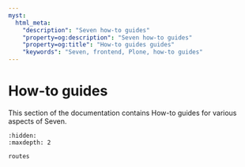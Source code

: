 ```yaml
---
myst:
  html_meta:
    "description": "Seven how-to guides"
    "property=og:description": "Seven how-to guides"
    "property=og:title": "How-to guides guides"
    "keywords": "Seven, frontend, Plone, how-to guides"
---
```


# How-to guides

This section of the documentation contains How-to guides for various aspects of Seven.

```{toctree}
:hidden:
:maxdepth: 2

routes
```
